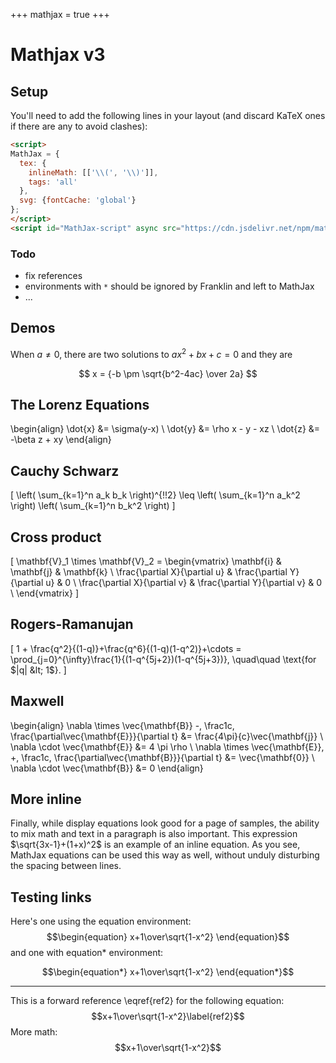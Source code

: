 +++
mathjax = true
+++

# Mathjax v3

## Setup

You'll need to add the following lines in your layout (and discard KaTeX ones if there are any to avoid clashes):

```html
<script>
MathJax = {
  tex: {
    inlineMath: [['\\(', '\\)']],
    tags: 'all'
  },
  svg: {fontCache: 'global'}
};
</script>
<script id="MathJax-script" async src="https://cdn.jsdelivr.net/npm/mathjax@3/es5/tex-svg.js"></script>
```

### Todo

* fix references
* environments with `*` should be ignored by Franklin and left to MathJax
* ...

## Demos

When $a \neq 0$, there are two solutions to $ax^2+bx+c=0$ and they are

$$
  x = {-b \pm \sqrt{b^2-4ac} \over 2a}
$$

## The Lorenz Equations

\begin{align}
    \dot{x} &= \sigma(y-x) \\
    \dot{y} &= \rho x - y - xz \\
    \dot{z} &= -\beta z + xy
\end{align}

## Cauchy Schwarz

\[
    \left( \sum_{k=1}^n a_k b_k \right)^{\!\!2} \leq
    \left( \sum_{k=1}^n a_k^2 \right) \left( \sum_{k=1}^n b_k^2 \right)
\]

## Cross product

\[
  \mathbf{V}_1 \times \mathbf{V}_2 =
   \begin{vmatrix}
    \mathbf{i} & \mathbf{j} & \mathbf{k} \\
    \frac{\partial X}{\partial u} & \frac{\partial Y}{\partial u} & 0 \\
    \frac{\partial X}{\partial v} & \frac{\partial Y}{\partial v} & 0 \\
   \end{vmatrix}
\]

## Rogers-Ramanujan

\[
  1 +  \frac{q^2}{(1-q)}+\frac{q^6}{(1-q)(1-q^2)}+\cdots =
    \prod_{j=0}^{\infty}\frac{1}{(1-q^{5j+2})(1-q^{5j+3})},
     \quad\quad \text{for $|q| &lt; 1$}.
\]

## Maxwell

\begin{align}
  \nabla \times \vec{\mathbf{B}} -\, \frac1c\, \frac{\partial\vec{\mathbf{E}}}{\partial t} &= \frac{4\pi}{c}\vec{\mathbf{j}} \\
  \nabla \cdot \vec{\mathbf{E}} &= 4 \pi \rho \\
  \nabla \times \vec{\mathbf{E}}\, +\, \frac1c\, \frac{\partial\vec{\mathbf{B}}}{\partial t} &= \vec{\mathbf{0}} \\
  \nabla \cdot \vec{\mathbf{B}} &= 0
\end{align}

## More inline

Finally, while display equations look good for a page of samples, the
ability to mix math and text in a paragraph is also important.  This
expression $\sqrt{3x-1}+(1+x)^2$ is an example of an inline equation.  As
you see, MathJax equations can be used this way as well, without unduly
disturbing the spacing between lines.

## Testing links

Here's one using the equation environment:
$$\begin{equation}
x+1\over\sqrt{1-x^2}
\end{equation}$$
and one with equation* environment:

$$\begin{equation*}
x+1\over\sqrt{1-x^2}
\end{equation*}$$

---

This is a forward reference \eqref{ref2} for the
following equation:
$$x+1\over\sqrt{1-x^2}\label{ref2}$$
More math:
$$x+1\over\sqrt{1-x^2}$$
